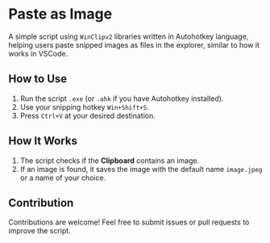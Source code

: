 # Paste as Image

A simple script using `WinClipv2` libraries written in Autohotkey language, helping users paste snipped images as files in the explorer, similar to how it works in VSCode.

## How to Use

1. Run the script `.exe` (or `.ahk` if you have Autohotkey installed).
2. Use your snipping hotkey `Win+Shift+S`.
3. Press `Ctrl+V` at your desired destination.

## How It Works

1. The script checks if the **Clipboard** contains an image.
2. If an image is found, it saves the image with the default name `image.jpeg` or a name of your choice.

## Contribution

Contributions are welcome! Feel free to submit issues or pull requests to improve the script.